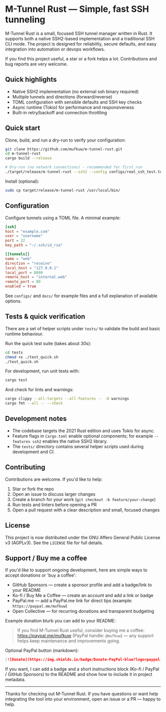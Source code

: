 # M-Tunnel Rust — Simple, fast SSH tunneling

M-Tunnel Rust is a small, focused SSH tunnel manager written in Rust. It supports both a native SSH2-based implementation and a traditional SSH CLI mode. The project is designed for reliability, secure defaults, and easy integration into automation or devops workflows.

If you find this project useful, a star or a fork helps a lot. Contributions and bug reports are very welcome.

## Quick highlights

- Native SSH2 implementation (no external ssh binary required)
- Multiple tunnels and directions (forward/reverse)
- TOML configuration with sensible defaults and SSH key checks
- Async runtime (Tokio) for performance and responsiveness
- Built-in retry/backoff and connection throttling

## Quick start

Clone, build, and run a dry-run to verify your configuration:

```bash
git clone https://github.com/mufkuw/m-tunnel-rust.git
cd m-tunnel-rust
cargo build --release

# Dry-run (no network connections) - recommended for first run
./target/release/m-tunnel-rust --ssh2 --config configs/real_ssh_test.toml --dry-run
```

Install (optional):

```bash
sudo cp target/release/m-tunnel-rust /usr/local/bin/
```

## Configuration

Configure tunnels using a TOML file. A minimal example:

```toml
[ssh]
host = "example.com"
user = "username"
port = 22
key_path = "~/.ssh/id_rsa"

[[tunnels]]
name = "web"
direction = "receive"
local_host = "127.0.0.1"
local_port = 8080
remote_host = "internal.web"
remote_port = 80
enabled = true
```

See `configs/` and `docs/` for example files and a full explanation of available options.

## Tests & quick verification

There are a set of helper scripts under `tests/` to validate the build and basic runtime behaviour.

Run the quick test suite (takes about 30s):

```bash
cd tests
chmod +x ./test_quick.sh
./test_quick.sh
```

For development, run unit tests with:

```bash
cargo test
```

And check for lints and warnings:

```bash
cargo clippy --all-targets --all-features -- -D warnings
cargo fmt --all -- --check
```

## Development notes

- The codebase targets the 2021 Rust edition and uses Tokio for async.
- Feature flags in `Cargo.toml` enable optional components; for example `--features ssh2` enables the native SSH2 library.
- The `tests/` directory contains several helper scripts used during development and CI.

## Contributing

Contributions are welcome. If you'd like to help:

1. Star or fork the repo
2. Open an issue to discuss larger changes
3. Create a branch for your work (`git checkout -b feature/your-change`)
4. Run tests and linters before opening a PR
5. Open a pull request with a clear description and small, focused changes

## License

This project is now distributed under the GNU Affero General Public License v3 (AGPLv3). See the `LICENSE` file for full details.

## Support / Buy me a coffee

If you'd like to support ongoing development, here are simple ways to accept donations or 'buy a coffee':

- GitHub Sponsors — create a sponsor profile and add a badge/link to your README
- Ko-fi / Buy Me a Coffee — create an account and add a link or badge
- PayPal.me — add a PayPal.me link for direct tips (example: `https://paypal.me/mufkuw`)
- Open Collective — for recurring donations and transparent budgeting

Example donation blurb you can add to your README:

> If you find M-Tunnel Rust useful, consider buying me a coffee: https://paypal.me/mufkuw (PayPal handle: `@mufkuw`) — any support helps keep maintenance and improvements going.

Optional PayPal button (markdown):

```markdown
[![Donate](https://img.shields.io/badge/Donate-PayPal-blue?logo=paypal)](https://paypal.me/mufkuw)
```

If you want, I can add a badge and a short instructions block (Ko-fi / PayPal / GitHub Sponsors) to the README and show how to include it in project metadata.

---

Thanks for checking out M-Tunnel Rust. If you have questions or want help integrating the tool into your environment, open an issue or a PR — happy to help.
